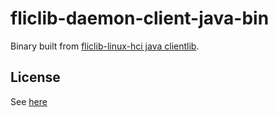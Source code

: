 # fliclib-daemon-client-java-bin

Binary built from [fliclib-linux-hci java clientlib](https://github.com/50ButtonsEach/fliclib-linux-hci/tree/4ddb2acdbc98f0115222c72835fb18cb2d7e6c89/clientlib/java).

## License

See [here](https://github.com/50ButtonsEach/fliclib-linux-hci/issues/35)

